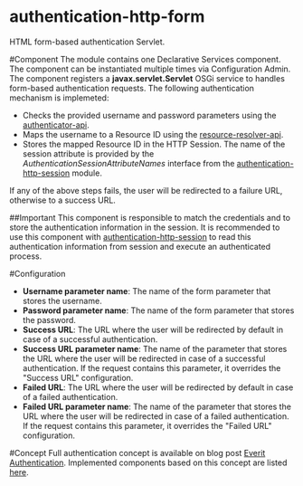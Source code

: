 authentication-http-form
========================

HTML form-based authentication Servlet.

#Component
The module contains one Declarative Services component. The component can be 
instantiated multiple times via Configuration Admin. The component registers 
a **javax.servlet.Servlet** OSGi service to handles form-based authentication 
requests. The following authentication mechanism is implemeted:
 - Checks the provided username and password parameters using the 
 [authenticator-api][3].
 - Maps the username to a Resource ID using the [resource-resolver-api][4].
 - Stores the mapped Resource ID in the HTTP Session. The name of the session 
 attribute is provided by the *AuthenticationSessionAttributeNames* interface 
 from the [authentication-http-session][5] module.

If any of the above steps fails, the user will be redirected to a failure URL, 
otherwise to a success URL.

##Important
This component is responsible to match the credentials and to store the 
authentication information in the session. It is recommended to use this 
component with [authentication-http-session][5] to read this authentication 
information from session and execute an authenticated process.

#Configuration
 - **Username parameter name**: The name of the form parameter that stores the 
 username.
 - **Password parameter name**: The name of the form parameter that stores the 
 password.
 - **Success URL**: The URL where the user will be redirected by default in 
 case of a successful authentication.
 - **Success URL parameter name**: The name of the parameter that stores the 
 URL where the user will be redirected in case of a successful authentication. 
 If the request contains this parameter, it overrides the "Success URL" 
 configuration. 
 - **Failed URL**: The URL where the user will be redirected by default in 
 case of a failed authentication.
 - **Failed URL parameter name**: The name of the parameter that stores the 
 URL where the user will be redirected in case of a failed authentication. 
 If the request contains this parameter, it overrides the "Failed URL" 
 configuration.

#Concept
Full authentication concept is available on blog post [Everit Authentication][1].
Implemented components based on this concept are listed [here][2].

[1]: http://everitorg.wordpress.com/2014/07/31/everit-authentication/
[2]: http://everitorg.wordpress.com/2014/07/31/everit-authentication-implemented-and-released-2/
[3]: https://github.com/everit-org/authenticator-api
[4]: https://github.com/everit-org/resource-resolver-api
[5]: https://github.com/everit-org/authentication-http-session

